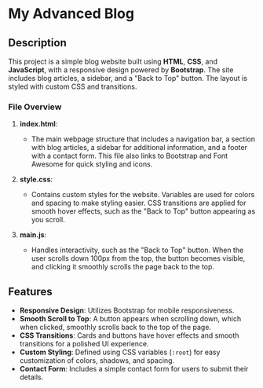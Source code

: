 # My Advanced Blog

## Description
This project is a simple blog website built using **HTML**, **CSS**, and **JavaScript**, with a responsive design powered by **Bootstrap**. The site includes blog articles, a sidebar, and a "Back to Top" button. The layout is styled with custom CSS and transitions.

### File Overview

1. **index.html**:
   - The main webpage structure that includes a navigation bar, a section with blog articles, a sidebar for additional information, and a footer with a contact form. This file also links to Bootstrap and Font Awesome for quick styling and icons.

2. **style.css**:
   - Contains custom styles for the website. Variables are used for colors and spacing to make styling easier. CSS transitions are applied for smooth hover effects, such as the "Back to Top" button appearing as you scroll.

3. **main.js**:
   - Handles interactivity, such as the "Back to Top" button. When the user scrolls down 100px from the top, the button becomes visible, and clicking it smoothly scrolls the page back to the top.

## Features

- **Responsive Design**: Utilizes Bootstrap for mobile responsiveness.
- **Smooth Scroll to Top**: A button appears when scrolling down, which when clicked, smoothly scrolls back to the top of the page.
- **CSS Transitions**: Cards and buttons have hover effects and smooth transitions for a polished UI experience.
- **Custom Styling**: Defined using CSS variables (`:root`) for easy customization of colors, shadows, and spacing.
- **Contact Form**: Includes a simple contact form for users to submit their details.
